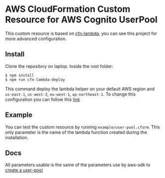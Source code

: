 # AWS CloudFormation Custom Resource for AWS Cognito UserPool

This custom resource is based on [cfn-lambda](https://github.com/andrew-templeton/cfn-lambda), you can see this project for more advanced configuration.

## Install

Clone the repository on laptop. Inside the root folder:

```
$ npm install
$ npm run cfn-lambda-deploy
```
This command deploy the lambda helper on your default AWS region and `us-east-1`, `us-west-2`, `eu-west-1`, `ap-northeast-1`. To change this configuration you can follow this [link](https://github.com/andrew-templeton/cfn-lambda#deployment-of-lambdas)

## Example

You can test the custom resource by running `example/user-pool.cform`. This only parameter is the name of the lambda function created during the installation.

## Docs

All parameters usable is the same of the parameters use by aws-sdk to [create a user-pool](http://docs.aws.amazon.com/AWSJavaScriptSDK/latest/AWS/CognitoIdentityServiceProvider.html#createUserPool-property)
